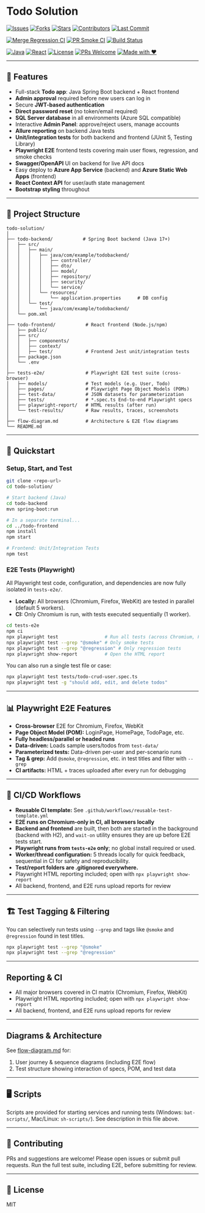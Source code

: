 # Todo Solution

<!-- 
  BADGES: To keep visually organized, badges are grouped into:
  1. Repo metadata/activity
  2. Build & CI/CD
  3. Technology & community
-->

<!-- 1. Repo Metadata -->
[![Issues](https://img.shields.io/github/issues/ravs788/todo-solution)](https://github.com/ravs788/todo-solution/issues) [![Forks](https://img.shields.io/github/forks/ravs788/todo-solution?style=social)](https://github.com/ravs788/todo-solution/network/members) [![Stars](https://img.shields.io/github/stars/ravs788/todo-solution?style=social)](https://github.com/ravs788/todo-solution/stargazers) [![Contributors](https://img.shields.io/github/contributors/ravs788/todo-solution)](https://github.com/ravs788/todo-solution/graphs/contributors) [![Last Commit](https://img.shields.io/github/last-commit/ravs788/todo-solution)](https://github.com/ravs788/todo-solution/commits/main)

<!-- 2. Build & CI/CD -->
[![Merge Regression CI](https://github.com/ravs788/todo-solution/actions/workflows/merge-tests.yml/badge.svg?branch=main)](https://github.com/ravs788/todo-solution/actions/workflows/merge-tests.yml) [![PR Smoke CI](https://github.com/ravs788/todo-solution/actions/workflows/pr-tests.yml/badge.svg)](https://github.com/ravs788/todo-solution/actions/workflows/pr-tests.yml) [![Build Status](https://github.com/ravs788/todo-solution/actions/workflows/merge-tests.yml/badge.svg?branch=main)](https://github.com/ravs788/todo-solution/actions/workflows/merge-tests.yml)

<!-- 3. Tech & Community -->
[![Java](https://img.shields.io/badge/backend-Java_17-blue?logo=java&logoColor=white)](todo-backend/) [![React](https://img.shields.io/badge/frontend-React_19-61dafb?logo=react&logoColor=white)](todo-frontend/) [![License](https://img.shields.io/badge/license-MIT-blue.svg)](./LICENSE) [![PRs Welcome](https://img.shields.io/badge/PRs-welcome-brightgreen.svg?style=flat-square)](../../pulls) [![Made with ❤️](https://img.shields.io/badge/Made%20with-Love-ff69b4)](https://github.com/)

---

## 🚀 Features

- Full-stack **Todo app**: Java Spring Boot backend + React frontend
- **Admin approval** required before new users can log in
- Secure **JWT-based authentication**
- **Direct password reset** (no token/email required)
- **SQL Server database** in all environments (Azure SQL compatible)
- Interactive **Admin Panel**: approve/reject users, manage accounts
- **Allure reporting** on backend Java tests
- **Unit/integration tests** for both backend and frontend (JUnit 5, Testing Library)
- **Playwright E2E** frontend tests covering main user flows, regression, and smoke checks
- **Swagger/OpenAPI** UI on backend for live API docs
- Easy deploy to **Azure App Service** (backend) and **Azure Static Web Apps** (frontend)
- **React Context API** for user/auth state management
- **Bootstrap styling** throughout

---

## 📂 Project Structure

```plaintext
todo-solution/
│
├── todo-backend/           # Spring Boot backend (Java 17+)
│   ├── src/
│   │   ├── main/
│   │   │   ├── java/com/example/todobackend/
│   │   │   │   ├── controller/
│   │   │   │   ├── dto/
│   │   │   │   ├── model/
│   │   │   │   ├── repository/
│   │   │   │   ├── security/
│   │   │   │   └── service/
│   │   │   └── resources/
│   │   │       └── application.properties      # DB config
│   │   └── test/
│   │       └── java/com/example/todobackend/
│   └── pom.xml
│
├── todo-frontend/           # React frontend (Node.js/npm)
│   ├── public/
│   ├── src/
│   │   ├── components/
│   │   ├── context/
│   │   ├── test/            # Frontend Jest unit/integration tests
│   ├── package.json
│   └── .env
│
├── tests-e2e/               # Playwright E2E test suite (cross-browser)
│   ├── models/              # Test models (e.g. User, Todo)
│   ├── pages/               # Playwright Page Object Models (POMs)
│   ├── test-data/           # JSON datasets for parameterization
│   ├── tests/               # *.spec.ts End-to-end Playwright specs
│   ├── playwright-report/   # HTML results (after run)
│   └── test-results/        # Raw results, traces, screenshots
│
├── flow-diagram.md          # Architecture & E2E flow diagrams
└── README.md

```

---

## 📝 Quickstart

### Setup, Start, and Test

```bash
git clone <repo-url>
cd todo-solution/

# Start backend (Java)
cd todo-backend
mvn spring-boot:run

# In a separate terminal...
cd ../todo-frontend
npm install
npm start

# Frontend: Unit/Integration Tests
npm test
```

### E2E Tests (Playwright)

All Playwright test code, configuration, and dependencies are now fully isolated in `tests-e2e/`.
- **Locally:** All browsers (Chromium, Firefox, WebKit) are tested in parallel (default 5 workers).
- **CI:** Only Chromium is run, with tests executed sequentially (1 worker).

```bash
cd tests-e2e
npm ci
npx playwright test                 # Run all tests (across Chromium, Firefox, WebKit *locally*, Chromium *in CI*)
npx playwright test --grep "@smoke" # Only smoke tests
npx playwright test --grep "@regression" # Only regression tests
npx playwright show-report          # Open the HTML report
```

You can also run a single test file or case:
```bash
npx playwright test tests/todo-crud-user.spec.ts
npx playwright test -g "should add, edit, and delete todos"
```

---

## 📊 Playwright E2E Features

- **Cross-browser** E2E for Chromium, Firefox, WebKit
- **Page Object Model (POM):** LoginPage, HomePage, TodoPage, etc.
- **Fully headless/parallel or headed runs**
- **Data-driven:** Loads sample users/todos from `test-data/`
- **Parameterized tests:** Data-driven per-user and per-scenario runs
- **Tag & grep:** Add `@smoke`, `@regression`, etc. in test titles and filter with `--grep`
- **CI artifacts:** HTML + traces uploaded after every run for debugging

---

## 📣 CI/CD Workflows

- **Reusable CI template:** See `.github/workflows/reusable-test-template.yml`
- **E2E runs on Chromium-only in CI, all browsers locally**
- **Backend and frontend** are built, then both are started in the background (backend with H2), and `wait-on` utility ensures they are up before E2E tests start.
- **Playwright runs from `tests-e2e` only**; no global install required or used.
- **Worker/thread configuration:** 5 threads locally for quick feedback, sequential in CI for safety and reproducibility.
- **Test/report folders are .gitignored everywhere.**
- Playwright HTML reporting included; open with `npx playwright show-report`
- All backend, frontend, and E2E runs upload reports for review

---

## 🏗️ Test Tagging & Filtering

You can selectively run tests using `--grep` and tags like `@smoke` and `@regression` found in test titles.

```bash
npx playwright test --grep "@smoke"
npx playwright test --grep "@regression"
```

---

##  Reporting & CI

- All major browsers covered in CI matrix (Chromium, Firefox, WebKit)
- Playwright HTML reporting included; open with `npx playwright show-report`
- All backend, frontend, and E2E runs upload reports for review

---

##  Diagrams & Architecture

See [flow-diagram.md](flow-diagram.md) for:
1. User journey & sequence diagrams (including E2E flow)
2. Test structure showing interaction of specs, POM, and test data

---

## 🖥️ Scripts

Scripts are provided for starting services and running tests (Windows: `bat-scripts/`, Mac/Linux: `sh-scripts/`). See description in this file above.

---

## 🤝 Contributing

PRs and suggestions are welcome! Please open issues or submit pull requests. Run the full test suite, including E2E, before submitting for review.

---

## 📄 License

MIT
